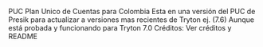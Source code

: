 PUC Plan Unico de Cuentas para Colombia
Esta en una versión del PUC de Presik para actualizar a versiones mas recientes de Tryton ej. (7.6)
Aunque está probada y funcionando para Tryton 7.0
Créditos: Ver créditos y README
